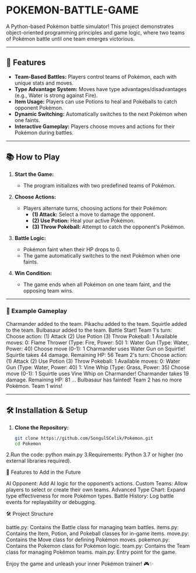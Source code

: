 # POKEMON-BATTLE-GAME

A Python-based Pokémon battle simulator! This project demonstrates object-oriented programming principles and game logic, where two teams of Pokémon battle until one team emerges victorious.

---

## 📝 Features

- **Team-Based Battles:** Players control teams of Pokémon, each with unique stats and moves.
- **Type Advantage System:** Moves have type advantages/disadvantages (e.g., Water is strong against Fire).
- **Item Usage:** Players can use Potions to heal and Pokéballs to catch opponent Pokémon.
- **Dynamic Switching:** Automatically switches to the next Pokémon when one faints.
- **Interactive Gameplay:** Players choose moves and actions for their Pokémon during battles.

---

## 📚 How to Play

1. **Start the Game:**
   - The program initializes with two predefined teams of Pokémon.

2. **Choose Actions:**
   - Players alternate turns, choosing actions for their Pokémon:
     - **(1) Attack:** Select a move to damage the opponent.
     - **(2) Use Potion:** Heal your active Pokémon.
     - **(3) Throw Pokéball:** Attempt to catch the opponent's Pokémon.

3. **Battle Logic:**
   - Pokémon faint when their HP drops to 0.
   - The game automatically switches to the next Pokémon when one faints.

4. **Win Condition:**
   - The game ends when all Pokémon on one team faint, and the opposing team wins.

---

### 🎲 Example Gameplay
Charmander added to the team. Pikachu added to the team. Squirtle added to the team. Bulbasaur added to the team. Battle Start! Team 1's turn: Choose action: (1) Attack (2) Use Potion (3) Throw Pokeball: 1 Available moves: 0: Flame Thrower (Type: Fire, Power: 50) 1: Water Gun (Type: Water, Power: 40) Choose move (0-1): 1 Charmander uses Water Gun on Squirtle! Squirtle takes 44 damage. Remaining HP: 56 Team 2's turn: Choose action: (1) Attack (2) Use Potion (3) Throw Pokeball: 1 Available moves: 0: Water Gun (Type: Water, Power: 40) 1: Vine Whip (Type: Grass, Power: 35) Choose move (0-1): 1 Squirtle uses Vine Whip on Charmander! Charmander takes 19 damage. Remaining HP: 81 ... Bulbasaur has fainted! Team 2 has no more Pokémon. Team 1 wins!


---

## 🛠️ Installation & Setup

1. **Clone the Repository:**
   ```bash
   git clone https://github.com/SongulSCelik/Pokemon.git
   cd Pokemon
 2.Run the code: python main.py
 3.Requirements:
  Python 3.7 or higher (no external libraries required).




🌟 Features to Add in the Future

AI Opponent: Add AI logic for the opponent’s actions.
Custom Teams: Allow players to select or create their own teams.
Advanced Type Chart: Expand type effectiveness for more Pokémon types.
Battle History: Log battle events for replayability or debugging.


🛠️ Project Structure

battle.py:
Contains the Battle class for managing team battles.
items.py: 
Contains the Item, Potion, and Pokeball classes for in-game items.
move.py: 
Contains the Move class for defining Pokémon moves.
pokemon.py: 
Contains the Pokemon class for Pokémon logic.
team.py:
Contains the Team class for managing Pokémon teams.
main.py: 
Entry point for the game.



Enjoy the game and unleash your inner Pokémon trainer! 🎮✨
